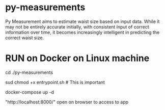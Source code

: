 # py-measurements

Py Measurement aims to estimate waist size based on input data. While it may not be entirely accurate initially, 
with consistent input of correct information over time, it becomes increasingly intelligent in predicting the correct waist size. 


# RUN on Docker on Linux machine

cd ./py-measurements

sud chmod +x entrypoint.sh                                     # This is important

docker-compose up -d

"http://localhost:8000/" open on browser to access to app
